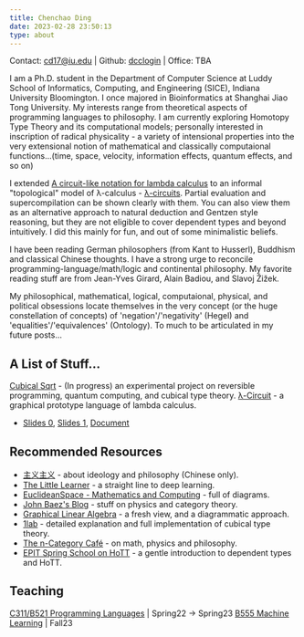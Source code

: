 ```yaml
---
title: Chenchao Ding
date: 2023-02-28 23:50:13
type: about
---
```


Contact: cd17@iu.edu | Github: [dcclogin](https://github.com/dcclogin) | Office: TBA

I am a Ph.D. student in the Department of Computer Science at Luddy School of Informatics, Computing, and Engineering (SICE), Indiana University Bloomington. I once majored in Bioinformatics at Shanghai Jiao Tong University. My interests range from theoretical aspects of programming languages to philosophy. I am currently exploring Homotopy Type Theory and its computational models; personally interested in inscription of radical physicality - a variety of intensional properties into the very extensional notion of mathematical and classically computaional functions...(time, space, velocity, information effects, quantum effects, and so on)

I extended [A circuit-like notation for lambda calculus](https://csvoss.com/circuit-notation-lambda-calculus) to an informal "topological" model of λ-calculus - [λ-circuits](https://github.com/dcclogin/SereneAzure/blob/master/lambda-circuits-215.pdf). Partial evaluation and supercompilation can be shown clearly with them. You can also view them as an alternative approach to natural deduction and Gentzen style reasoning, but they are not eligible to cover dependent types and beyond intuitively. I did this mainly for fun, and out of some minimalistic beliefs.

I have been reading German philosophers (from Kant to Husserl), Buddhism and classical Chinese thoughts. I have a strong urge to reconcile programming-language/math/logic and continental philosophy. My favorite reading stuff are from Jean-Yves Girard, Alain Badiou, and Slavoj Žižek.

My philosophical, mathematical, logical, computaional, physical, and political obsessions locate themselves in the very concept (or the huge constellation of concepts) of 'negation'/'negativity' (Hegel) and 'equalities'/'equivalences' (Ontology). To much to be articulated in my future posts...

## A List of Stuff...

[Cubical Sqrt](https://github.com/dcclogin/cubical-sqrt) - (In progress) an experimental project on reversible programming, quantum computing, and cubical type theory.
[λ-Circuit](https://github.com/dcclogin/SereneAzure/blob/master/lambda-circuits-215.pdf) - a graphical prototype language of lambda calculus.
 - [Slides 0](lambda-circuit-0.pdf), [Slides 1](), [Document]()

## Recommended Resources

- [主义主义](https://xmind.app/m/WdEcdT/) - about ideology and philosophy (Chinese only).
- [The Little Learner](https://www.thelittlelearner.com/) - a straight line to deep learning.
- [EuclideanSpace - Mathematics and Computing](https://www.euclideanspace.com/) - full of diagrams.
- [John Baez's Blog](https://johncarlosbaez.wordpress.com/) - stuff on physics and category theory.
- [Graphical Linear Algebra](https://graphicallinearalgebra.net/) - a fresh view, and a diagrammatic approach.
- [1lab](https://1lab.dev/) - detailed explanation and full implementation of cubical type theory.
- [The n-Category Café](https://golem.ph.utexas.edu/category/) - on math, physics and philosophy.
- [EPIT Spring School on HoTT](https://www.youtube.com/watch?v=bWEx2B4yovA) - a gentle introduction to dependent types and HoTT.

## Teaching

[C311/B521 Programming Languages](https://plprinciples.luddy.indiana.edu/index.html) | Spring22 → Spring23
[B555 Machine Learning]() | Fall23



